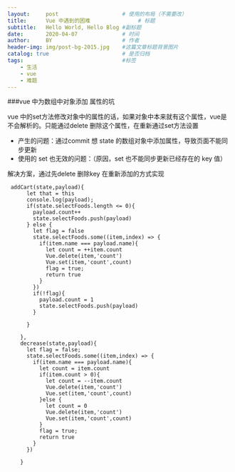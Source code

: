 ```yaml
---
layout:     post                    # 使用的布局（不需要改）
title:      Vue 中遇到的困难               # 标题 
subtitle:   Hello World, Hello Blog #副标题
date:       2020-04-07              # 时间
author:     BY                      # 作者
header-img: img/post-bg-2015.jpg    #这篇文章标题背景图片
catalog: true                       # 是否归档
tags:                               #标签
    - 生活
    - vue
    - 难题
---
```



###vue 中为数组中对象添加 属性的坑

vue 中的set方法修改对象中的属性的话，如果对象中本来就有这个属性，vue是不会解析的。只能通过delete 删除这个属性，在重新通过set方法设置

- 产生的问题：通过commit 想 state 的数组对象中添加属性，导致页面不能同步更新
- 使用的 set 也无效的问题：（原因，set 也不能同步更新已经存在的 key 值）

解决方案，通过先delete 删除key 在重新添加的方式实现

     addCart(state,payload){
          let that = this
          console.log(payload);
          if(state.selectFoods.length <= 0){
            payload.count++
            state.selectFoods.push(payload) 
          } else {
            let flag = false
            state.selectFoods.some((item,index) => {
              if(item.name === payload.name){
                let count = ++item.count
                Vue.delete(item,'count')
                Vue.set(item,'count',count) 
                flag = true;
                return true
              }
            })
            if(!flag){
              payload.count = 1
              state.selectFoods.push(payload)
            }
            
          }
    
        },
        decrease(state,payload){
          let flag = false;
          state.selectFoods.some((item,index) => {
            if(item.name === payload.name){
              let count = item.count          
              if(item.count > 0){
                let count = --item.count
                Vue.delete(item,'count')
                Vue.set(item,'count',count)
              }else {
                let count = 0
                Vue.delete(item,'count')
                Vue.set(item,'count',count)
              }
              flag = true;
              return true
            }
          })
    
        }


